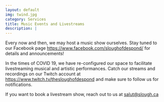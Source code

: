 ```yaml
---
layout: default
img: twind.jpg
category: Services
title: Music Events and Livestreams
description: |
---
```

Every now and then, we may host a music show ourselves. Stay tuned to our Facebook page <https://www.facebook.com/sloughofdespond/> for details and announcements!

In the times of COVID 19, we have re-configured our space to facilitate livestreaming musical and artistic performances. Catch our streams and recordings on our Twitch account at <https://www.twitch.tv/thesloughofdespond> and make sure to follow us for notifications. 

If you want to book a livestream show, reach out to us at salut@slough.ca 
